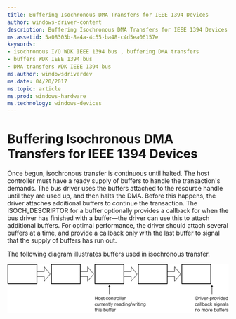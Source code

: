 ```yaml
---
title: Buffering Isochronous DMA Transfers for IEEE 1394 Devices
author: windows-driver-content
description: Buffering Isochronous DMA Transfers for IEEE 1394 Devices
ms.assetid: 5a08303b-8a4a-4c55-ba48-c4d5ea06157e
keywords:
- isochronous I/O WDK IEEE 1394 bus , buffering DMA transfers
- buffers WDK IEEE 1394 bus
- DMA transfers WDK IEEE 1394 bus
ms.author: windowsdriverdev
ms.date: 04/20/2017
ms.topic: article
ms.prod: windows-hardware
ms.technology: windows-devices
---
```


# Buffering Isochronous DMA Transfers for IEEE 1394 Devices





Once begun, isochronous transfer is continuous until halted. The host controller must have a ready supply of buffers to handle the transaction's demands. The bus driver uses the buffers attached to the resource handle until they are used up, and then halts the DMA. Before this happens, the driver attaches additional buffers to continue the transaction. The ISOCH\_DESCRIPTOR for a buffer optionally provides a callback for when the bus driver has finished with a buffer—the driver can use this to attach additional buffers. For optimal performance, the driver should attach several buffers at a time, and provide a callback only with the last buffer to signal that the supply of buffers has run out.

The following diagram illustrates buffers used in isochronous transfer.

![diagram illustrating buffers used in isochronous transfer](images/1394lin.png)

 

 




